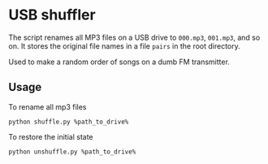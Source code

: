 # USB shuffler
The script renames all MP3 files on a USB drive to `000.mp3`, `001.mp3`, and so on.
It stores the original file names in a file `pairs` in the root directory.

Used to make a random order of songs on a dumb FM transmitter.

## Usage
To rename all mp3 files
```
python shuffle.py %path_to_drive%
```
To restore the initial state
```
python unshuffle.py %path_to_drive%
```
